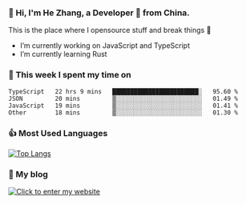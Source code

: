### 👋 Hi, I'm He Zhang, a Developer 🚀 from China.

This is the place where I opensource stuff and break things :rofl:

- I’m currently working on JavaScript and TypeScript
- I’m currently learning Rust

### 💪 This week I spent my time on 
<!--START_SECTION:waka-->

```text
TypeScript   22 hrs 9 mins   ████████████████████████░   95.60 %
JSON         20 mins         ▒░░░░░░░░░░░░░░░░░░░░░░░░   01.49 %
JavaScript   19 mins         ▒░░░░░░░░░░░░░░░░░░░░░░░░   01.41 %
Other        18 mins         ▒░░░░░░░░░░░░░░░░░░░░░░░░   01.30 %
```

<!--END_SECTION:waka-->

### 👍 Most Used Languages
[![Top Langs](https://github-readme-stats.vercel.app/api/top-langs/?username=zhanghecool&layout=compact)](https://zhanghe.cool)

### 🌈 My blog 
[![Click to enter my website](https://cdn.jsdelivr.net/gh/zhanghecool/assets/images/gif/zhanghecools.gif)](https://zhanghe.cool)
